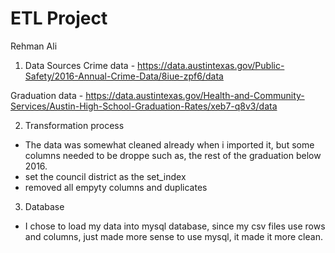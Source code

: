 # ETL Project

Rehman Ali

1. Data Sources 
Crime data - https://data.austintexas.gov/Public-Safety/2016-Annual-Crime-Data/8iue-zpf6/data

Graduation data - https://data.austintexas.gov/Health-and-Community-Services/Austin-High-School-Graduation-Rates/xeb7-q8v3/data


2. Transformation process
- The data was somewhat cleaned already when i imported it, but some columns needed to be droppe such as, the rest of the graduation below 2016.
- set the council district as the set_index
- removed all empyty columns and duplicates

3. Database

- I chose to load my data into mysql database, since my csv files use rows and columns, just made more sense to use mysql, it made it more clean.

